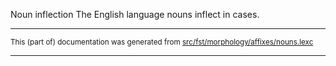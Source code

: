 Noun inflection
The English language nouns inflect in cases.

* * *

<small>This (part of) documentation was generated from [src/fst/morphology/affixes/nouns.lexc](https://github.com/giellalt/lang-eng/blob/main/src/fst/morphology/affixes/nouns.lexc)</small>

---

